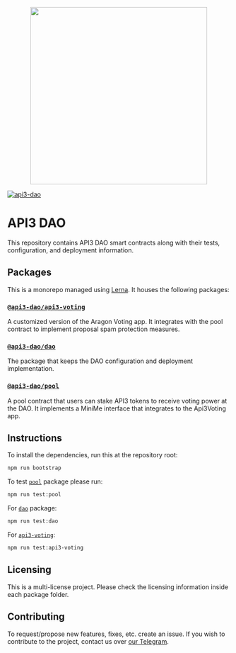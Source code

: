 <p align="center">
  <img src="https://github.com/api3dao/api3-docs/raw/master/figures/api3.png" width="400" />
</p>

[![api3-dao](https://circleci.com/gh/api3dao/api3-dao.svg?style=svg)](https://app.circleci.com/pipelines/github/api3dao)

# API3 DAO

This repository contains API3 DAO smart contracts along with their tests, configuration, and deployment information.

## Packages

This is a monorepo managed using [Lerna](https://github.com/lerna/lerna). It houses the following packages:

### [`@api3-dao/api3-voting`](/packages/api3-voting/README.md)

A customized version of the Aragon Voting app.
It integrates with the pool contract to implement proposal spam protection measures.

### [`@api3-dao/dao`](/packages/dao/README.md)

The package that keeps the DAO configuration and deployment implementation.

### [`@api3-dao/pool`](/packages/pool/README.md)

A pool contract that users can stake API3 tokens to receive voting power at the DAO.
It implements a MiniMe interface that integrates to the Api3Voting app.

## Instructions

To install the dependencies, run this at the repository root:
```sh
npm run bootstrap
```

To test [`pool`](/packages/pool/README.md) package please run:
```sh
npm run test:pool
```

For [`dao`](/packages/pool/README.md) package:
```sh
npm run test:dao
```

For [`api3-voting`](/packages/pool/README.md):
```sh
npm run test:api3-voting
```

## Licensing

This is a multi-license project. Please check the licensing information inside each package folder. 

## Contributing

To request/propose new features, fixes, etc. create an issue.
If you wish to contribute to the project, contact us over [our Telegram](https://t.me/API3DAO).

